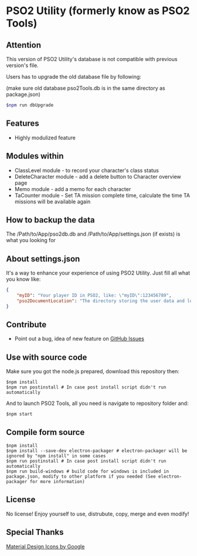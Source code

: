 # PSO2 Utility (formerly know as PSO2 Tools)

## Attention
This version of PSO2 Utility's database is not compatible with previous version's file.

Users has to upgrade the old database file by following:

(make sure old database pso2Tools.db is in the same directory as package.json)
```bash
$npm run dbUpgrade
```

## Features
- Highly modulized feature

## Modules within
- ClassLevel module - to record your character's class status
- DeleteCharacter module - add a delete button to Character overview page
- Memo module - add a memo for each character
- TaCounter module - Set TA mission complete time, calculate the time TA missions will be available again

## How to backup the data
The /Path/to/App/pso2db.db and /Path/to/App/settings.json (if exists) is what you looking for

## About settings.json
It's a way to enhance your experience of using PSO2 Utility. Just fill all what you know like:
```JSON
{
    "myID": "Your player ID in PSO2, like: \"myID\":123456789",
    "pso2DocumentLocation": "The directory storing the user data and logs, typically in Document\\SEGA\\PHANTASYSTARONLINE2. PSO2 Utility will find this directory automatically, input this field if this failed"
}
```

## Contribute
- Point out a bug, idea of new feature on [GitHub Issues](https://github.com/jacky9813/pso2Tools/issues)

## Use with source code
Make sure you got the node.js prepared, download this repository then:
```shell
$npm install
$npm run postinstall # In case post install script didn't run automatically
```

And to launch PSO2 Tools, all you need is navigate to repository folder and:
```shell
$npm start
```

## Compile form source
```shell
$npm install
$npm install --save-dev electron-packager # electron-packager will be ignored by "npm install" in some cases
$npm run postinstall # In case post install script didn't run automatically
$npm run build-windows # build code for windows is included in package.json, modify to other platform if you needed (See electron-packager for more information)
```

## License
No license! Enjoy yourself to use, distrubute, copy, merge and even modify!

## Special Thanks
[Material Design Icons by Google](https://github.com/google/material-design-icons)